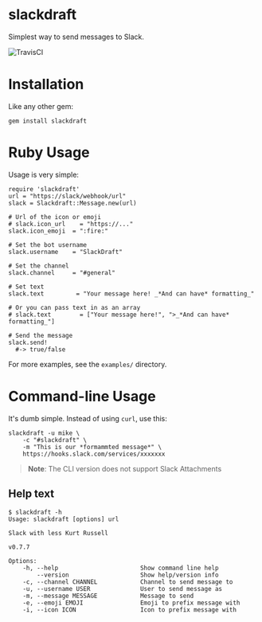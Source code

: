 # slackdraft
Simplest way to send messages to Slack.

![TravisCI](https://travis-ci.org/mikemackintosh/slackdraft.svg)

# Installation

Like any other gem:

    gem install slackdraft


# Ruby Usage

Usage is very simple:

    require 'slackdraft'
    url = "https://slack/webhook/url"
    slack = Slackdraft::Message.new(url)
    
    # Url of the icon or emoji
    # slack.icon_url    = "https://..."
    slack.icon_emoji  = ":fire:"
    
    # Set the bot username
    slack.username    = "SlackDraft"
    
    # Set the channel
    slack.channel     = "#general"
    
    # Set text
    slack.text         = "Your message here! _*And can have* formatting_"
    
    # Or you can pass text in as an array
    # slack.text        = ["Your message here!", ">_*And can have* formatting_"]

    # Send the message
    slack.send!
      #-> true/false

For more examples, see the `examples/` directory.

# Command-line Usage

It's dumb simple. Instead of using `curl`, use this:

    slackdraft -u mike \
        -c "#slackdraft" \
        -m "This is our *formammted message*" \
        https://hooks.slack.com/services/xxxxxxx

> **Note**: The CLI version does not support Slack Attachments

## Help text

    $ slackdraft -h
    Usage: slackdraft [options] url

    Slack with less Kurt Russell

    v0.7.7

    Options:
        -h, --help                       Show command line help
            --version                    Show help/version info
        -c, --channel CHANNEL            Channel to send message to
        -u, --username USER              User to send message as
        -m, --message MESSAGE            Message to send
        -e, --emoji EMOJI                Emoji to prefix message with
        -i, --icon ICON                  Icon to prefix message with
